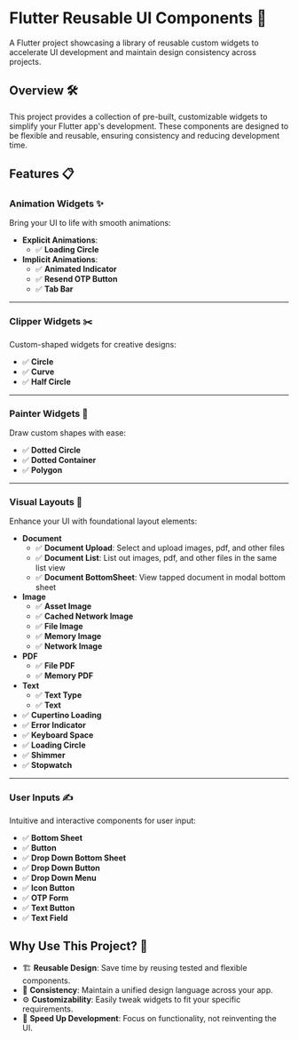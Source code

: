 # Flutter Reusable UI Components 🎨

A Flutter project showcasing a library of reusable custom widgets to accelerate UI development and maintain design consistency across projects.

## Overview 🛠️

This project provides a collection of pre-built, customizable widgets to simplify your Flutter app's development. These components are designed to be flexible and reusable, ensuring consistency and reducing development time.

## Features 📋

### Animation Widgets ✨

Bring your UI to life with smooth animations:

- **Explicit Animations**:
  - ✅ **Loading Circle**
- **Implicit Animations**:
  - ✅ **Animated Indicator**
  - ✅ **Resend OTP Button**
  - ✅ **Tab Bar**

---

### Clipper Widgets ✂️

Custom-shaped widgets for creative designs:

- ✅ **Circle**
- ✅ **Curve**
- ✅ **Half Circle**

---

### Painter Widgets 🎨

Draw custom shapes with ease:

- ✅ **Dotted Circle**
- ✅ **Dotted Container**
- ✅ **Polygon**

---

### Visual Layouts 🧱

Enhance your UI with foundational layout elements:

- **Document**
  - ✅ **Document Upload**: Select and upload images, pdf, and other files
  - ✅ **Document List**: List out images, pdf, and other files in the same list view
  - ✅ **Document BottomSheet**: View tapped document in modal bottom sheet
- **Image**
  - ✅ **Asset Image**
  - ✅ **Cached Network Image**
  - ✅ **File Image**
  - ✅ **Memory Image**
  - ✅ **Network Image**
- **PDF**
  - ✅ **File PDF**
  - ✅ **Memory PDF**
- **Text**
  - ✅ **Text Type**
  - ✅ **Text**
- ✅ **Cupertino Loading**
- ✅ **Error Indicator**
- ✅ **Keyboard Space**
- ✅ **Loading Circle**
- ✅ **Shimmer**
- ✅ **Stopwatch**

---

### User Inputs ✍️

Intuitive and interactive components for user input:

- ✅ **Bottom Sheet**
- ✅ **Button**
- ✅ **Drop Down Bottom Sheet**
- ✅ **Drop Down Button**
- ✅ **Drop Down Menu**
- ✅ **Icon Button**
- ✅ **OTP Form**
- ✅ **Text Button**
- ✅ **Text Field**

## Why Use This Project? 🤔

- 🏗️ **Reusable Design**: Save time by reusing tested and flexible components.
- 🎨 **Consistency**: Maintain a unified design language across your app.
- ⚙️ **Customizability**: Easily tweak widgets to fit your specific requirements.
- 🚀 **Speed Up Development**: Focus on functionality, not reinventing the UI.
